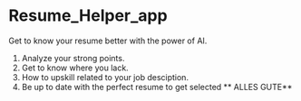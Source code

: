# Resume_Helper_app
Get to know your resume better with the power of AI.
1. Analyze your strong points.
2. Get to know where you lack.
3. How to upskill related to your job desciption.
4. Be up to date with the perfect resume to get selected
   ** ALLES GUTE**
